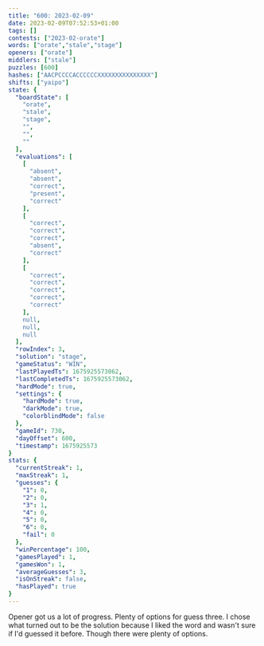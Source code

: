 ```yaml
---
title: "600: 2023-02-09"
date: 2023-02-09T07:52:53+01:00
tags: []
contests: ["2023-02-orate"]
words: ["orate","stale","stage"]
openers: ["orate"]
middlers: ["stale"]
puzzles: [600]
hashes: ["AACPCCCCACCCCCCXXXXXXXXXXXXXXX"]
shifts: ["yaipo"]
state: {
  "boardState": [
    "orate",
    "stale",
    "stage",
    "",
    "",
    ""
  ],
  "evaluations": [
    [
      "absent",
      "absent",
      "correct",
      "present",
      "correct"
    ],
    [
      "correct",
      "correct",
      "correct",
      "absent",
      "correct"
    ],
    [
      "correct",
      "correct",
      "correct",
      "correct",
      "correct"
    ],
    null,
    null,
    null
  ],
  "rowIndex": 3,
  "solution": "stage",
  "gameStatus": "WIN",
  "lastPlayedTs": 1675925573062,
  "lastCompletedTs": 1675925573062,
  "hardMode": true,
  "settings": {
    "hardMode": true,
    "darkMode": true,
    "colorblindMode": false
  },
  "gameId": 730,
  "dayOffset": 600,
  "timestamp": 1675925573
}
stats: {
  "currentStreak": 1,
  "maxStreak": 1,
  "guesses": {
    "1": 0,
    "2": 0,
    "3": 1,
    "4": 0,
    "5": 0,
    "6": 0,
    "fail": 0
  },
  "winPercentage": 100,
  "gamesPlayed": 1,
  "gamesWon": 1,
  "averageGuesses": 3,
  "isOnStreak": false,
  "hasPlayed": true
}
---
```

<!-- more -->
Opener got us a lot of progress. Plenty of options for guess three. I chose what turned out to be the solution because I liked the word and wasn't sure if I'd guessed it before. Though there were plenty of options. 
